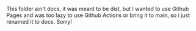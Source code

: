 This folder ain't docs, it was meant to be dist, but I wanted to use Github Pages and was too lazy to use Github Actions or bring it to main, so i just renamed it to docs. Sorry! 
